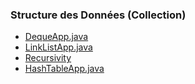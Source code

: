 ### Structure des Données (Collection)
* [DequeApp.java](https://github.com/josue-lubaki/structureDonneeCollection/tree/main/src/Exercice_5_2)
* [LinkListApp.java](https://github.com/josue-lubaki/structureDonneeCollection/tree/main/src/Exercice_5_3)
* [Recursivity](https://github.com/josue-lubaki/structureDonneeCollection/tree/main/src/Exercice_6_3)
* [HashTableApp.java](https://github.com/josue-lubaki/structureDonneeCollection/tree/main/src/Exercice_11_1)
